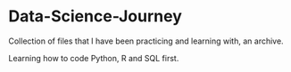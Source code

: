 # Data-Science-Journey
Collection of files that I have been practicing and learning with, an archive.


Learning how to code Python, R and SQL first.
